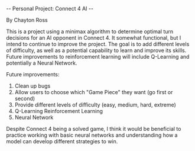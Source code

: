 -- Personal Project: Connect 4 AI --

By Chayton Ross

This is a project using a minimax algorithm to determine optimal turn decisions for an AI opponent in Connect 4.
It somewhat functional, but I intend to continue to improve the project. 
The goal is to add different levels of difficulty, as well as a potential capability to learn and improve its skills. 
Future improvements to reinforcement learning will include Q-Learning and potentially a Neural Network.

Future improvements:
1. Clean up bugs
2. Allow users to choose which "Game Piece" they want (go first or second)
3. Provide different levels of difficulty (easy, medium, hard, extreme)
4. Q-Learning Reinforcement Learning
5. Neural Network

Despite Connect 4 being a solved game, I think it would be beneficial to practice working with basic neural networks 
and understanding how a model can develop different strategies to win.
